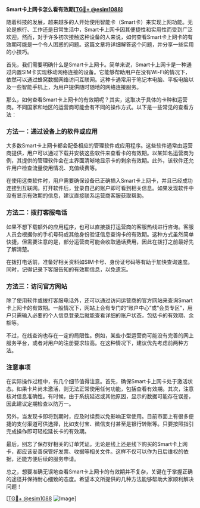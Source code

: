 **Smart卡上网卡怎么看有效期[[TG💪+ @esim1088](https://t.me/s/esim1088)]**

随着科技的发展，越来越多的人开始使用智能卡（Smart卡）来实现上网功能。无论是旅行、工作还是日常生活中，Smart卡上网卡因其便捷性和实用性而受到广泛欢迎。然而，对于许多初次接触这种设备的人来说，如何查看Smart卡上网卡的有效期可能是一个令人困惑的问题。这篇文章将详细解答这个问题，并分享一些实用的小技巧。

首先，我们需要明确什么是Smart卡上网卡。简单来说，Smart卡上网卡是一种通过内置SIM卡实现移动网络连接的设备。它能够帮助用户在没有Wi-Fi的情况下，依然可以通过蜂窝数据网络访问互联网。这种卡通常用于笔记本电脑、平板电脑以及一些智能手机上，为用户提供随时随地的网络连接服务。

那么，如何查看Smart卡上网卡的有效期呢？其实，这取决于具体的卡种和运营商。不同国家和地区的运营商可能会有不同的操作方式。以下是一些常见的查看方法：

### 方法一：通过设备上的软件或应用

大多数Smart卡上网卡都会配备相应的管理软件或应用程序。这些软件通常由运营商提供，用户可以通过下载并安装这些软件来查看卡的有效期。以某知名运营商为例，其提供的管理软件会在主界面清晰地显示卡的剩余有效期。此外，该软件还允许用户检查流量使用情况、充值续费等。

在使用这类软件时，用户需要确保设备已正确插入Smart卡上网卡，并且已经成功连接到互联网。打开软件后，登录自己的账户即可看到相关信息。如果发现软件中没有显示有效期的信息，建议直接联系运营商客服获取帮助。

### 方法二：拨打客服电话

如果不想下载额外的应用程序，也可以直接拨打运营商的客服热线进行咨询。客服人员会根据你的手机号码或其他身份验证信息查询卡的有效期。这种方式虽然简单快捷，但需要注意的是，部分运营商可能会收取通话费用，因此在拨打之前最好先了解清楚。

在拨打电话前，准备好相关资料如SIM卡号、身份证号码等有助于加快查询速度。同时，记得记录下客服告知的有效期信息，以免遗忘。

### 方法三：访问官方网站

除了使用软件或拨打客服电话外，还可以通过访问运营商的官方网站来查询Smart卡上网卡的有效期。一般情况下，网站上会有专门的“账户中心”或“会员专区”，用户只需输入必要的个人信息登录后就能查看详细的账户状态，包括卡的有效期、余额等。

不过，在线查询也存在一定的局限性。例如，某些小型运营商可能没有完善的网上服务平台，或者对用户的注册要求较高。在这种情况下，建议优先考虑前两种方法。

### 注意事项

在实际操作过程中，有几个细节值得注意。首先，确保Smart卡上网卡处于激活状态。如果卡片尚未激活，则无法正常使用任何功能，包括查看有效期。其次，注意核对信息准确性。有时候，由于系统延迟或其他原因，显示的数据可能存在误差，因此建议定期检查以防万一。

另外，当发现卡即将到期时，应及时续费以免影响正常使用。目前市面上有很多便捷的支付渠道可供选择，比如支付宝、微信支付甚至是银行转账等。只要按照指引完成操作即可轻松延长卡的有效期。

最后，别忘了保存好相关的订单凭证。无论是线上还是线下购买的Smart卡上网卡，都应该妥善保管好发票、收据等相关文件。这样不仅可以作为日后维权的依据，还能方便后续的服务申请。

总之，想要准确无误地查看Smart卡上网卡的有效期并不复杂，关键在于掌握正确的途径并保持耐心细致的态度。希望本文所提供的几种方法能够帮助大家顺利解决问题！

[[TG💪+ @esim1088](https://t.me/s/esim1088) ![Image](https://i.postimg.cc/4NQfJmqS/Snipaste-2025-05-13-00-14-12.png)]